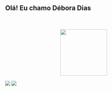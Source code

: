 ##  Olá! Eu chamo Débora Dias
<header>
<link rel="stylesheet" href="https://cdn.jsdelivr.net/gh/devicons/devicon@v2.15.1/devicon.min.css">
</header>

<div align="center">
  <a href="https://github.com/deboradiasdev">
  <img height="150em" src="https://github-readme-stats.vercel.app/api/top-langs/?username=deboradiasdev&layout=compact&langs_count=7&theme=shades-of-purple"/>
</div>

</div><br>

<div>
  <a href="https://www.linkedin.com/in/deboraribeirodias"> <img src=https://img.shields.io/badge/LinkedIn-0077B5?style=for-the-badge&logo=linkedin&logoColor= branco></a>
  <a href = "mailto:contatodeboradev@gmail.com"> <img src="https://img.shields.io/badge/-Gmail-%23333?style=for-the-badge&logo=gmail&logoColor=white" destino ="_blank"> </a>
</div>
